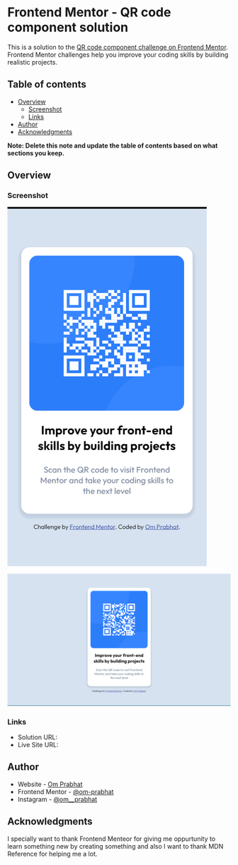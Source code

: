# Frontend Mentor - QR code component solution

This is a solution to the [QR code component challenge on Frontend Mentor](https://www.frontendmentor.io/challenges/qr-code-component-iux_sIO_H). Frontend Mentor challenges help you improve your coding skills by building realistic projects. 

## Table of contents

- [Overview](#overview)
  - [Screenshot](#screenshot)
  - [Links](#links)
- [Author](#author)
- [Acknowledgments](#acknowledgments)

**Note: Delete this note and update the table of contents based on what sections you keep.**

## Overview

### Screenshot

![Mobile](./Screenshot-mobile.png)

![Desktop](./Screenshot-desktop.png)

### Links

- Solution URL: []()
- Live Site URL: []()

## Author

- Website - [Om Prabhat](https://www.your-site.com)
- Frontend Mentor - [@om-prabhat](https://www.frontendmentor.io/profile/om-prabhat)
- Instagram - [@om__prabhat](https://www.instagram.com/om__prabhat/)

## Acknowledgments

I specially want to thank Frontend Menteor for giving me oppurtunity to learn something new by creating something and also I want to thank MDN Reference for helping me a lot.
